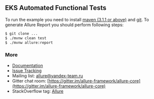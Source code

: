 [maven]: http://maven.apache.org/
[git]: http://git-scm.com/

## EKS Automated Functional Tests

To run the example you need to install [maven (3.1.1 or above)][maven] and [git][git]. 
To generate Allure Report you should perform following steps:

```bash
$ git clone ...
$ ./mvnw clean test
$ ./mvnw allure:report
```

### More

* [Documentation](https://github.com/allure-framework/allure2/wiki)
* [Issue Tracking](https://github.com/allure-framework/allure2/issues)
* Mailing list: [allure@yandex-team.ru](mailto:allure@qameta.io)
* Gitter chat room: [https://gitter.im/allure-framework/allure-core](https://gitter.im/allure-framework/allure-core)
* StackOverflow tag: [Allure](http://stackoverflow.com/questions/tagged/allure)
